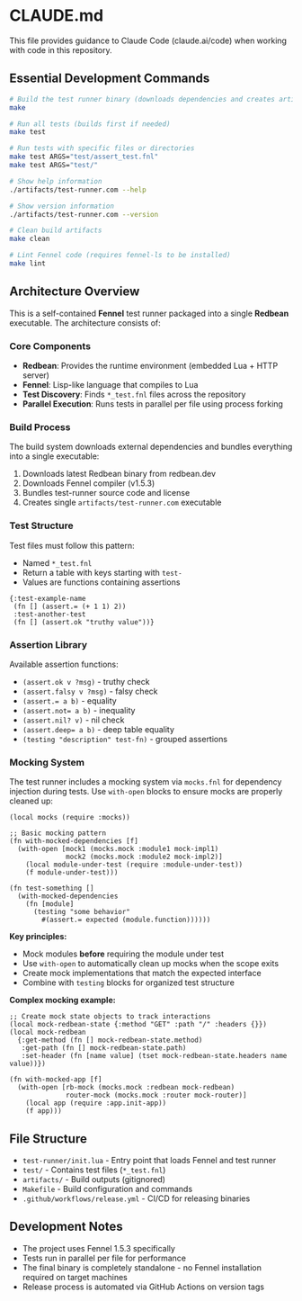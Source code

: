# CLAUDE.md

This file provides guidance to Claude Code (claude.ai/code) when working with code in this repository.

## Essential Development Commands

```bash
# Build the test runner binary (downloads dependencies and creates artifacts/test-runner.com)
make

# Run all tests (builds first if needed)
make test

# Run tests with specific files or directories
make test ARGS="test/assert_test.fnl"
make test ARGS="test/"

# Show help information
./artifacts/test-runner.com --help

# Show version information
./artifacts/test-runner.com --version

# Clean build artifacts
make clean

# Lint Fennel code (requires fennel-ls to be installed)
make lint
```

## Architecture Overview

This is a self-contained **Fennel** test runner packaged into a single **Redbean** executable. The architecture consists of:

### Core Components

- **Redbean**: Provides the runtime environment (embedded Lua + HTTP server)
- **Fennel**: Lisp-like language that compiles to Lua
- **Test Discovery**: Finds `*_test.fnl` files across the repository
- **Parallel Execution**: Runs tests in parallel per file using process forking

### Build Process

The build system downloads external dependencies and bundles everything into a single executable:

1. Downloads latest Redbean binary from redbean.dev
2. Downloads Fennel compiler (v1.5.3)
3. Bundles test-runner source code and license
4. Creates single `artifacts/test-runner.com` executable

### Test Structure

Test files must follow this pattern:
- Named `*_test.fnl`
- Return a table with keys starting with `test-` 
- Values are functions containing assertions

```fennel
{:test-example-name
 (fn [] (assert.= (+ 1 1) 2))
 :test-another-test
 (fn [] (assert.ok "truthy value"))}
```

### Assertion Library

Available assertion functions:
- `(assert.ok v ?msg)` - truthy check
- `(assert.falsy v ?msg)` - falsy check  
- `(assert.= a b)` - equality
- `(assert.not= a b)` - inequality
- `(assert.nil? v)` - nil check
- `(assert.deep= a b)` - deep table equality
- `(testing "description" test-fn)` - grouped assertions

### Mocking System

The test runner includes a mocking system via `mocks.fnl` for dependency injection during tests. Use `with-open` blocks to ensure mocks are properly cleaned up:

```fennel
(local mocks (require :mocks))

;; Basic mocking pattern
(fn with-mocked-dependencies [f]
  (with-open [mock1 (mocks.mock :module1 mock-impl1)
              mock2 (mocks.mock :module2 mock-impl2)]
    (local module-under-test (require :module-under-test))
    (f module-under-test)))

(fn test-something []
  (with-mocked-dependencies
    (fn [module]
      (testing "some behavior"
        #(assert.= expected (module.function))))))
```

**Key principles:**
- Mock modules **before** requiring the module under test
- Use `with-open` to automatically clean up mocks when the scope exits
- Create mock implementations that match the expected interface
- Combine with `testing` blocks for organized test structure

**Complex mocking example:**
```fennel
;; Create mock state objects to track interactions
(local mock-redbean-state {:method "GET" :path "/" :headers {}})
(local mock-redbean 
  {:get-method (fn [] mock-redbean-state.method)
   :get-path (fn [] mock-redbean-state.path)
   :set-header (fn [name value] (tset mock-redbean-state.headers name value))})

(fn with-mocked-app [f]
  (with-open [rb-mock (mocks.mock :redbean mock-redbean)
              router-mock (mocks.mock :router mock-router)]
    (local app (require :app.init-app))
    (f app)))
```

## File Structure

- `test-runner/init.lua` - Entry point that loads Fennel and test runner
- `test/` - Contains test files (`*_test.fnl`)
- `artifacts/` - Build outputs (gitignored)
- `Makefile` - Build configuration and commands
- `.github/workflows/release.yml` - CI/CD for releasing binaries

## Development Notes

- The project uses Fennel 1.5.3 specifically
- Tests run in parallel per file for performance
- The final binary is completely standalone - no Fennel installation required on target machines
- Release process is automated via GitHub Actions on version tags